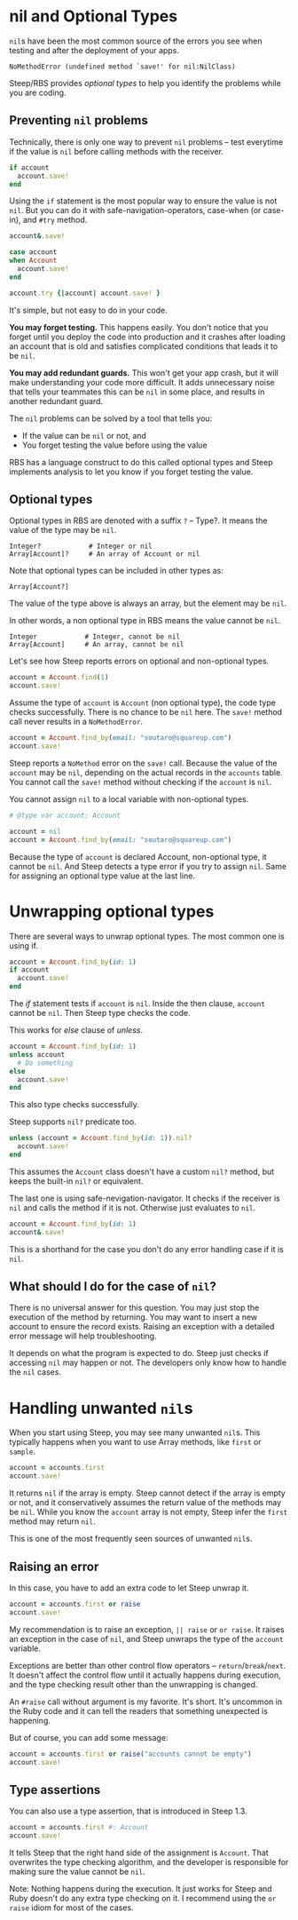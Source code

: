 # nil and Optional Types

`nil`s have been the most common source of the errors you see when testing and after the deployment of your apps.

```
NoMethodError (undefined method `save!' for nil:NilClass)
```

Steep/RBS provides *optional types* to help you identify the problems while you are coding.

## Preventing `nil` problems

Technically, there is only one way to prevent `nil` problems – test everytime if the value is `nil` before calling methods with the receiver.

```rb
if account
  account.save!
end
```

Using the `if` statement is the most popular way to ensure the value is not `nil`. But you can do it with safe-navigation-operators, case-when (or case-in), and `#try` method.

```rb
account&.save!

case account
when Account
  account.save!
end

account.try {|account| account.save! }
```

It's simple, but not easy to do in your code.

**You may forget testing.** This happens easily. You don't notice that you forget until you deploy the code into production and it crashes after loading an account that is old and satisfies complicated conditions that leads it to be `nil`.

**You may add redundant guards.** This won't get your app crash, but it will make understanding your code more difficult. It adds unnecessary noise that tells your teammates this can be `nil` in some place, and results in another redundant guard.

The `nil` problems can be solved by a tool that tells you:

* If the value can be `nil` or not, and
* You forget testing the value before using the value

RBS has a language construct to do this called optional types and Steep implements analysis to let you know if you forget testing the value.

## Optional types

Optional types in RBS are denoted with a suffix `?` – Type?. It means the value of the type may be `nil`.

```
Integer?            # Integer or nil
Array[Account]?     # An array of Account or nil
```

Note that optional types can be included in other types as:

```
Array[Account?]
```

The value of the type above is always an array, but the element may be `nil`.

In other words, a non optional type in RBS means the value cannot be `nil`.

```
Integer            # Integer, cannot be nil
Array[Account]     # An array, cannot be nil
```

Let's see how Steep reports errors on optional and non-optional types.

```rb
account = Account.find(1)
account.save!
```

Assume the type of `account` is `Account` (non optional type), the code type checks successfully. There is no chance to be `nil` here. The `save!` method call never results in a `NoMethodError`.

```rb
account = Account.find_by(email: "soutaro@squareup.com")
account.save!
```

Steep reports a `NoMethod` error on the `save!` call. Because the value of the `account` may be `nil`, depending on the actual records in the `accounts` table. You cannot call the `save!` method without checking if the `account` is `nil`.

You cannot assign `nil` to a local variable with non-optional types.

```rb
# @type var account: Account

account = nil
account = Account.find_by(email: "soutaro@squareup.com")
```

Because the type of `account` is declared Account, non-optional type, it cannot be `nil`. And Steep detects a type error if you try to assign `nil`. Same for assigning an optional type value at the last line.

# Unwrapping optional types

There are several ways to unwrap optional types. The most common one is using if.

```rb
account = Account.find_by(id: 1)
if account
  account.save!
end
```

The *if* statement tests if `account` is `nil`. Inside the then clause, `account` cannot be `nil`. Then Steep type checks the code.

This works for *else* clause of *unless*.

```rb
account = Account.find_by(id: 1)
unless account
  # Do something
else
  account.save!
end
```

This also type checks successfully.

Steep supports `nil?` predicate too.

```rb
unless (account = Account.find_by(id: 1)).nil?
  account.save!
end
```

This assumes the `Account` class doesn't have a custom `nil?` method, but keeps the built-in `nil?` or equivalent.

The last one is using safe-nevigation-navigator. It checks if the receiver is `nil` and calls the method if it is not. Otherwise just evaluates to `nil`.

```rb
account = Account.find_by(id: 1)
account&.save!
```

This is a shorthand for the case you don't do any error handling case if it is `nil`.

## What should I do for the case of `nil`?

There is no universal answer for this question. You may just stop the execution of the method by returning. You may want to insert a new account to ensure the record exists. Raising an exception with a detailed error message will help troubleshooting.

It depends on what the program is expected to do. Steep just checks if accessing `nil` may happen or not. The developers only know how to handle the `nil` cases.

# Handling unwanted `nil`s

When you start using Steep, you may see many unwanted `nil`s. This typically happens when you want to use Array methods, like `first` or `sample`.

```rb
account = accounts.first
account.save!
```

It returns `nil` if the array is empty. Steep cannot detect if the array is empty or not, and it conservatively assumes the return value of the methods may be `nil`. While you know the `account` array is not empty, Steep infer the `first` method may return `nil`.

This is one of the most frequently seen sources of unwanted `nil`s.

## Raising an error

In this case, you have to add an extra code to let Steep unwrap it.

```rb
account = accounts.first or raise
account.save!
```

My recommendation is to raise an exception, `|| raise` or `or raise`. It raises an exception in the case of `nil`, and Steep unwraps the type of the `account` variable.

Exceptions are better than other control flow operators – `return`/`break`/`next`. It doesn't affect the control flow until it actually happens during execution, and the type checking result other than the unwrapping is changed.

An `#raise` call without argument is my favorite. It's short. It's uncommon in the Ruby code and it can tell the readers that something unexpected is happening.

But of course, you can add some message:

```rb
account = accounts.first or raise("accounts cannot be empty")
account.save!
```

## Type assertions

You can also use a type assertion, that is introduced in Steep 1.3.

```rb
account = accounts.first #: Account
account.save!
```

It tells Steep that the right hand side of the assignment is `Account`. That overwrites the type checking algorithm, and the developer is responsible for making sure the value cannot be `nil`.

Note: Nothing happens during the execution. It just works for Steep and Ruby doesn't do any extra type checking on it. I recommend using the `or raise` idiom for most of the cases.
